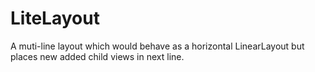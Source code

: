 # LiteLayout
A muti-line layout which would behave as a horizontal LinearLayout but places new added child views in next line.
